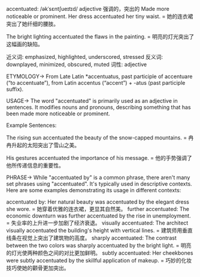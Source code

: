 accentuated: /əkˈsɛntʃueɪtɪd/
adjective
强调的，突出的
Made more noticeable or prominent.
Her dress accentuated her tiny waist. = 她的连衣裙突出了她纤细的腰肢。

The bright lighting accentuated the flaws in the painting. = 明亮的灯光突出了这幅画的缺陷。

近义词: emphasized, highlighted, underscored, stressed
反义词: downplayed, minimized, obscured, muted
词性: adjective

ETYMOLOGY->
From Late Latin *accentuatus, past participle of accentuare (“to accentuate”), from Latin accentus (“accent”) + -atus (past participle suffix).

USAGE->
The word "accentuated" is primarily used as an adjective in sentences.  It modifies nouns and pronouns, describing something that has been made more noticeable or prominent.

Example Sentences:

The rising sun accentuated the beauty of the snow-capped mountains. = 冉冉升起的太阳突出了雪山之美。

His gestures accentuated the importance of his message. = 他的手势强调了他所传递信息的重要性。


PHRASE->
While "accentuated by" is a common phrase, there aren't many set phrases using "accentuated". It's typically used in descriptive contexts.  Here are some examples demonstrating its usage in different contexts:

accentuated by:  Her natural beauty was accentuated by the elegant dress she wore. = 她穿着优雅的连衣裙，更显其自然美。
further accentuated:  The economic downturn was further accentuated by the rise in unemployment. = 失业率的上升进一步加剧了经济衰退。
visually accentuated: The architect visually accentuated the building's height with vertical lines. = 建筑师用垂直线条在视觉上突出了建筑物的高度。
sharply accentuated: The contrast between the two colors was sharply accentuated by the bright light. = 明亮的灯光使两种颜色之间的对比更加鲜明。
subtly accentuated:  Her cheekbones were subtly accentuated by the skillful application of makeup. =  巧妙的化妆技巧使她的颧骨更加突出。
